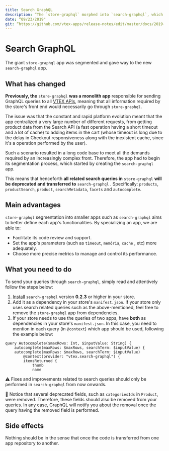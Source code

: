 ```yaml
---
title: Search GraphQL 
description: “The `store-graphql` morphed into `search-graphql`, which took over responsibility for your store's GraphQL search related queries.”
date: “09/23/2019"
git: “https://github.com/vtex-apps/release-notes/edit/master/docs/2019-week-36/events-context.md”
---
```


# Search GraphQL 

The giant `store-graphql` app was segmented and gave way to the new `search-graphql` app. 

## What has changed 

**Previously, the** `store-graphql` **was a monolith app** responsible for sending GraphQL queries to all [VTEX APIs](https://help.vtex.com/developer-docs), meaning that all information required by the store's front end would necessarily go through `store-graphql`. 

The issue was that the constant and rapid platform evolution meant that the app centralized a very large number of different requests, from getting product data from the Search API (a fast operation having a short timeout and a lot of cache) to adding items in the cart (whose timeout is long due to the delay in Checkout responsiveness along with the inexistent cache, since it's a operation performed by the user). 

Such a scenario resulted in a long code base to meet all the demands required by an increasingly complex front. Therefore, the app had to begin its segmentation process, which started by creating the `search-graphql` app.  

This means that henceforth **all related search queries in** `store-graphql` **will be deprecated and transferred to** `search-graphql` . Specifically: `products`, `productSearch`, `product`, `searchMetadata`, `facets` and `autocomplete`.

## Main advantages

`store-graphql` segmentation into smaller apps such as `search-graphql` aims to better define each app's functionalities. By specializing an app, we are able to:

- Facilitate its code review and support. 
- Set the app's parameters (such as `timeout`, `memória`, `cache` , etc) more adequately.
- Choose more precise metrics to manage and control its performance. 

## What you need to do

To send your queries through `search-graphql`, simply read and attentively follow the steps below:

1. [Install](https://vtex.io/docs/recipes/store/installing-an-app) `search-graphql` version **0.2.3** or higher in your store.
2. Add it as a dependency in your store's `manifest.json`. If your store only uses search related queries such as the above-mentioned, feel free to remove the `store-graphql` app from dependencies.
3.  If your store needs to use the queries of two apps, have **both** as dependencies in your store's `manifest.json`. In this case, you need to mention in each query (in `@context`) which app should be used, following the example below:

```
query Autocomplete($maxRows: Int, $inputValue: String) {
    autocomplete(maxRows: $maxRows, searchTerm: $inputValue) {
    autocomplete(maxRows: $maxRows, searchTerm: $inputValue)
        @context(provider: "vtex.search-graphql") {
        itemsReturned {
            thumb
            name
```

:warning: Fixes and improvements related to search queries should only be performed in `search-graphql` from now onwards.

:eyes: Notice that several deprecated fields, such as `categoriesIds` in `Product`, were removed. Therefore, these fields should also be removed from your queries. In any case, GraphQL will notify you about the removal once the query having the removed field is performed. 

## Side effects 

Nothing should be in the sense that once the code is transferred from one app repository to another.
